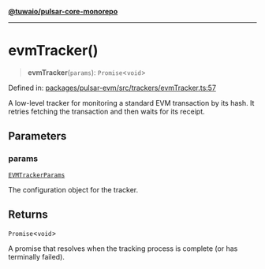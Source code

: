 [**@tuwaio/pulsar-core-monorepo**](../../../README.md)

***

# evmTracker()

> **evmTracker**(`params`): `Promise`\<`void`\>

Defined in: [packages/pulsar-evm/src/trackers/evmTracker.ts:57](https://github.com/TuwaIO/pulsar-core/blob/815bc21285ae9bacc614d9409dbf8732e5b5c450/packages/pulsar-evm/src/trackers/evmTracker.ts#L57)

A low-level tracker for monitoring a standard EVM transaction by its hash.
It retries fetching the transaction and then waits for its receipt.

## Parameters

### params

[`EVMTrackerParams`](../type-aliases/EVMTrackerParams.md)

The configuration object for the tracker.

## Returns

`Promise`\<`void`\>

A promise that resolves when the tracking process is complete (or has terminally failed).
